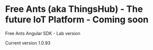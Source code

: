 # Free Ants (aka ThingsHub) - The future IoT Platform - Coming soon

Free Ants Angular SDK - Lab version

Current version 1.0.93